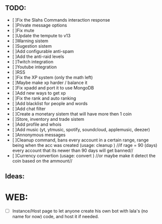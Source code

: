 ## TODO:
- [ ]Fix the Slahs Commands interaction response
- [ ]Private message options
- [ ]Fix mute
- [ ]Update the tempute to v13
- [ ]Warning sistem
- [ ]Sugestion sistem
- [ ]Add configurable anti-spam
- [ ]Add the anti-raid levels
- [ ]Twitch integration
- [ ]Youtube integration
- [ ]RSS
- [ ]Fix the XP system (only the math left)
- [ ]Maybe make xp harder / balance it
- [ ]Fix xpadd and port it to use MongoDB
- [ ]Add new ways to get xp
- [ ]Fix the rank and auto ranking
- [ ]Add blacklist for people and words
- [ ]Add chat filter
- [ ]Create a monetary sistem that will have more then 1 coin
- [ ]Store, inventory and trade sistem
- [ ]Add profile and whois
- [ ]Add music (yt, ytmusic, spotify, soundcloud, applemusic, deezer)
- [ ]Annonymous messages
- [ ]Cleanup command, bans every account in a certain range, range being when the acc was created (usage: <prefix>cleanup <range in days>)
//if rage = 90 (days) every account that its newer than 90 days will get banned//
- [ ]Currency convertion (usage: <prefix>convert <ammout> <original currency> <currency to convert>) 
//or maybe make it detect the coin based on the ammount//

## Ideas:
# WEB:
- [ ] Instance/Host page to let anyone create his own bot with lala's (no name for now) code, and host it if needed.

